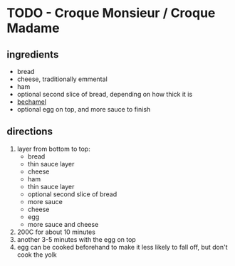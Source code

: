 # TODO - Croque Monsieur / Croque Madame

## ingredients

* bread
* cheese, traditionally emmental
* ham
* optional second slice of bread, depending on how thick it is
* [bechamel](../recipes/bechamel.md)
* optional egg on top, and more sauce to finish

## directions

1. layer from bottom to top:
    * bread
    * thin sauce layer
    * cheese
    * ham
    * thin sauce layer
    * optional second slice of bread
    * more sauce
    * cheese
    * egg
    * more sauce and cheese
2. 200C for about 10 minutes
3. another 3-5 minutes with the egg on top
4. egg can be cooked beforehand to make it less likely to fall off, but don't cook the yolk